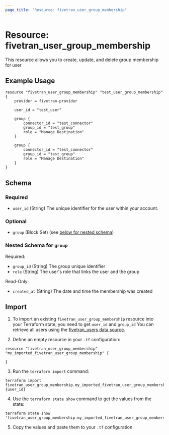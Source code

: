 ```yaml
---
page_title: "Resource: fivetran_user_group_membership"
---
```


# Resource: fivetran_user_group_membership

This resource allows you to create, update, and delete group membership for user

## Example Usage

```hcl
resource "fivetran_user_group_membership" "test_user_group_membership" {
    provider = fivetran-provider

    user_id = "test_user"

    group {
        connector_id = "test_connector"
        group_id = "test_group"
        role = "Manage Destination"
    }

    group {
        connector_id = "test_connector"
        group_id = "test_group"
        role = "Manage Destination"
    }
}
```

<!-- schema generated by tfplugindocs -->
## Schema

### Required

- `user_id` (String) The unique identifier for the user within your account.

### Optional

- `group` (Block Set) (see [below for nested schema](#nestedblock--group))

<a id="nestedblock--group"></a>
### Nested Schema for `group`

Required:

- `group_id` (String) The group unique identifier
- `role` (String) The user's role that links the user and the group

Read-Only:

- `created_at` (String) The date and time the membership was created

## Import

1. To import an existing `fivetran_user_group_membership` resource into your Terraform state, you need to get `user_id` and `group_id`
You can retrieve all users using the [fivetran_users data source](/docs/data-sources/users).

2. Define an empty resource in your `.tf` configuration:

```hcl
resource "fivetran_user_group_membership" "my_imported_fivetran_user_group_membership" {

}
```

3. Run the `terraform import` command:

```
terraform import fivetran_user_group_membership.my_imported_fivetran_user_group_membership {user_id}
```

4. Use the `terraform state show` command to get the values from the state:

```
terraform state show 'fivetran_user_group_membership.my_imported_fivetran_user_group_membership'
```
5. Copy the values and paste them to your `.tf` configuration.
